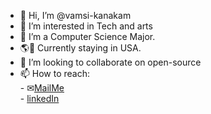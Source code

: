 - 👋 Hi, I’m @vamsi-kanakam
- 👀 I’m interested in Tech and arts
- 🌱 I’m a Computer Science Major.
- 🌎📍 Currently staying in USA.
- 💞️ I’m looking to collaborate on open-source 
- 📫 How to reach: <br>
      - ✉[MailMe](mailto:vamsikanakam2002@gmail.com)<br>
      - [linkedIn](https://www.linkedin.com/in/vamsi-kanakam-64b309197/)

<!---
vamsi-kanakam/vamsi-kanakam is a ✨ special ✨ repository because its `README.md` (this file) appears on your GitHub profile.
You can click the Preview link to take a look at your changes.
--->
